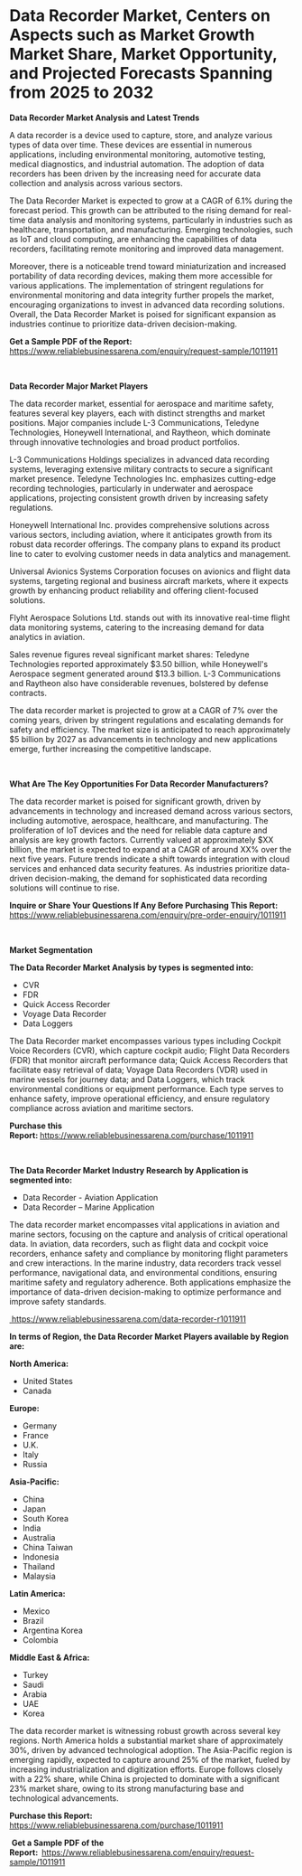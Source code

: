 <p><h1>Data Recorder Market, Centers on Aspects such as Market Growth Market Share, Market Opportunity, and Projected Forecasts Spanning from 2025 to 2032</h1></p><p><strong>Data Recorder Market Analysis and Latest Trends</strong></p>
<p><p>A data recorder is a device used to capture, store, and analyze various types of data over time. These devices are essential in numerous applications, including environmental monitoring, automotive testing, medical diagnostics, and industrial automation. The adoption of data recorders has been driven by the increasing need for accurate data collection and analysis across various sectors.</p><p>The Data Recorder Market is expected to grow at a CAGR of 6.1% during the forecast period. This growth can be attributed to the rising demand for real-time data analysis and monitoring systems, particularly in industries such as healthcare, transportation, and manufacturing. Emerging technologies, such as IoT and cloud computing, are enhancing the capabilities of data recorders, facilitating remote monitoring and improved data management.</p><p>Moreover, there is a noticeable trend toward miniaturization and increased portability of data recording devices, making them more accessible for various applications. The implementation of stringent regulations for environmental monitoring and data integrity further propels the market, encouraging organizations to invest in advanced data recording solutions. Overall, the Data Recorder Market is poised for significant expansion as industries continue to prioritize data-driven decision-making.</p></p>
<p><strong>Get a Sample PDF of the Report:&nbsp;</strong> <a href="https://www.reliablebusinessarena.com/enquiry/request-sample/1011911?utm_campaign=2013&utm_medium=2&utm_source=Github&utm_content=ia&utm_term=17042025&utm_id=data-recorder">https://www.reliablebusinessarena.com/enquiry/request-sample/1011911</a></p>
<p>&nbsp;</p>
<p><strong>Data Recorder Major Market Players</strong></p>
<p><p>The data recorder market, essential for aerospace and maritime safety, features several key players, each with distinct strengths and market positions. Major companies include L-3 Communications, Teledyne Technologies, Honeywell International, and Raytheon, which dominate through innovative technologies and broad product portfolios.</p><p>L-3 Communications Holdings specializes in advanced data recording systems, leveraging extensive military contracts to secure a significant market presence. Teledyne Technologies Inc. emphasizes cutting-edge recording technologies, particularly in underwater and aerospace applications, projecting consistent growth driven by increasing safety regulations.</p><p>Honeywell International Inc. provides comprehensive solutions across various sectors, including aviation, where it anticipates growth from its robust data recorder offerings. The company plans to expand its product line to cater to evolving customer needs in data analytics and management.</p><p>Universal Avionics Systems Corporation focuses on avionics and flight data systems, targeting regional and business aircraft markets, where it expects growth by enhancing product reliability and offering client-focused solutions.</p><p>Flyht Aerospace Solutions Ltd. stands out with its innovative real-time flight data monitoring systems, catering to the increasing demand for data analytics in aviation.</p><p>Sales revenue figures reveal significant market shares: Teledyne Technologies reported approximately $3.50 billion, while Honeywell's Aerospace segment generated around $13.3 billion. L-3 Communications and Raytheon also have considerable revenues, bolstered by defense contracts.</p><p>The data recorder market is projected to grow at a CAGR of 7% over the coming years, driven by stringent regulations and escalating demands for safety and efficiency. The market size is anticipated to reach approximately $5 billion by 2027 as advancements in technology and new applications emerge, further increasing the competitive landscape.</p></p>
<p>&nbsp;</p>
<p><strong>What Are The Key Opportunities For Data Recorder Manufacturers?</strong></p>
<p><p>The data recorder market is poised for significant growth, driven by advancements in technology and increased demand across various sectors, including automotive, aerospace, healthcare, and manufacturing. The proliferation of IoT devices and the need for reliable data capture and analysis are key growth factors. Currently valued at approximately $XX billion, the market is expected to expand at a CAGR of around XX% over the next five years. Future trends indicate a shift towards integration with cloud services and enhanced data security features. As industries prioritize data-driven decision-making, the demand for sophisticated data recording solutions will continue to rise.</p></p>
<p><strong>Inquire or Share Your Questions If Any Before Purchasing This Report:</strong> <a href="https://www.reliablebusinessarena.com/enquiry/pre-order-enquiry/1011911?utm_campaign=2013&utm_medium=2&utm_source=Github&utm_content=ia&utm_term=17042025&utm_id=data-recorder">https://www.reliablebusinessarena.com/enquiry/pre-order-enquiry/1011911</a></p>
<p>&nbsp;</p>
<p><strong>Market Segmentation</strong></p>
<p><strong>The Data Recorder Market Analysis by types is segmented into:</strong></p>
<p><ul><li>CVR</li><li>FDR</li><li>Quick Access Recorder</li><li>Voyage Data Recorder</li><li>Data Loggers</li></ul></p>
<p><p>The Data Recorder market encompasses various types including Cockpit Voice Recorders (CVR), which capture cockpit audio; Flight Data Recorders (FDR) that monitor aircraft performance data; Quick Access Recorders that facilitate easy retrieval of data; Voyage Data Recorders (VDR) used in marine vessels for journey data; and Data Loggers, which track environmental conditions or equipment performance. Each type serves to enhance safety, improve operational efficiency, and ensure regulatory compliance across aviation and maritime sectors.</p></p>
<p><strong>Purchase this Report:&nbsp;</strong><a href="https://www.reliablebusinessarena.com/purchase/1011911?utm_campaign=2013&utm_medium=2&utm_source=Github&utm_content=ia&utm_term=17042025&utm_id=data-recorder">https://www.reliablebusinessarena.com/purchase/1011911</a></p>
<p>&nbsp;</p>
<p><strong>The Data Recorder Market Industry Research by Application is segmented into:</strong></p>
<p><ul><li>Data Recorder - Aviation Application</li><li>Data Recorder – Marine Application</li></ul></p>
<p><p>The data recorder market encompasses vital applications in aviation and marine sectors, focusing on the capture and analysis of critical operational data. In aviation, data recorders, such as flight data and cockpit voice recorders, enhance safety and compliance by monitoring flight parameters and crew interactions. In the marine industry, data recorders track vessel performance, navigational data, and environmental conditions, ensuring maritime safety and regulatory adherence. Both applications emphasize the importance of data-driven decision-making to optimize performance and improve safety standards.</p></p>
<p><a href="https://www.reliablebusinessarena.com/data-recorder-r1011911?utm_campaign=2013&utm_medium=2&utm_source=Github&utm_content=ia&utm_term=17042025&utm_id=data-recorder">&nbsp;https://www.reliablebusinessarena.com/data-recorder-r1011911</a></p>
<p><strong>In terms of Region, the Data Recorder Market Players available by Region are:</strong></p>
<p>
    <p> <strong> North America: </strong>
        <ul>
            <li>United States</li>
            <li>Canada</li>
        </ul>
        </p> 
    <p> <strong> Europe: </strong>
        <ul>
            <li>Germany</li>
            <li>France</li>
            <li>U.K.</li>
            <li>Italy</li>
            <li>Russia</li>
        </ul>
        </p> 
    <p> <strong> Asia-Pacific: </strong>
        <ul>
            <li>China</li>
            <li>Japan</li>
            <li>South Korea</li>
            <li>India</li>
            <li>Australia</li>
            <li>China Taiwan</li>
            <li>Indonesia</li>
            <li>Thailand</li>
            <li>Malaysia</li>
        </ul>
        </p> 
    <p> <strong> Latin America: </strong>
        <ul>
            <li>Mexico</li>
            <li>Brazil</li>
            <li>Argentina Korea</li>
            <li>Colombia</li>
        </ul>
        </p> 
    <p> <strong> Middle East & Africa: </strong>
        <ul>
            <li>Turkey</li>
            <li>Saudi</li>
            <li>Arabia</li>
            <li>UAE</li>
            <li>Korea</li>
        </ul>
    </p>
    </p>
<p><p>The data recorder market is witnessing robust growth across several key regions. North America holds a substantial market share of approximately 30%, driven by advanced technological adoption. The Asia-Pacific region is emerging rapidly, expected to capture around 25% of the market, fueled by increasing industrialization and digitization efforts. Europe follows closely with a 22% share, while China is projected to dominate with a significant 23% market share, owing to its strong manufacturing base and technological advancements.</p></p>
<p><strong>Purchase this Report: </strong><a href="https://www.reliablebusinessarena.com/purchase/1011911?utm_campaign=2013&utm_medium=2&utm_source=Github&utm_content=ia&utm_term=17042025&utm_id=data-recorder">https://www.reliablebusinessarena.com/purchase/1011911</a></p>
<p>&nbsp;<strong>Get a Sample PDF of the Report:&nbsp;&nbsp;</strong><a href="https://www.reliablebusinessarena.com/enquiry/request-sample/1011911?utm_campaign=2013&utm_medium=2&utm_source=Github&utm_content=ia&utm_term=17042025&utm_id=data-recorder">https://www.reliablebusinessarena.com/enquiry/request-sample/1011911</a></p>
<p><strong></strong></p>
<p><p></p><p></p><p></p></p>